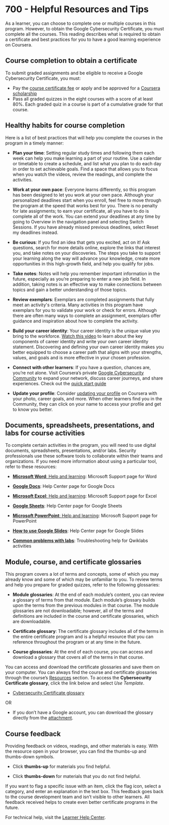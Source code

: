 # 700 - Helpful Resources and Tips

As a learner, you can choose to complete one or multiple courses in this program. However, to obtain the Google Cybersecurity Certificate, you must complete all the courses. This reading describes what is required to obtain a certificate and best practices for you to have a good learning experience on Coursera.

## Course completion to obtain a certificate

To submit graded assignments and be eligible to receive a Google Cybersecurity Certificate, you must:

- Pay the [course certificate fee](https://www.coursera.support/s/article/209818963-Payments-on-Coursera?language=en_US) or apply and be approved for a [Coursera scholarship](https://www.coursera.support/s/article/209819033-Apply-for-Financial-Aid-or-a-Scholarship?language=en_US)
- Pass all graded quizzes in the eight courses with a score of at least 80%. Each graded quiz in a course is part of a cumulative grade for that course.   

## Healthy habits for course completion

Here is a list of best practices that will help you complete the courses in the program in a timely manner: 

- **Plan your time**: Setting regular study times and following them each week can help you make learning a part of your routine. Use a calendar or timetable to create a schedule, and list what you plan to do each day in order to set achievable goals. Find a space that allows you to focus when you watch the videos, review the readings, and complete the activities.

- **Work at your own pace**: Everyone learns differently, so this program has been designed to let you work at your own pace. Although your personalized deadlines start when you enroll, feel free to move through the program at the speed that works best for you. There is no penalty for late assignments; to earn your certificate, all you have to do is complete all of the work. You can extend your deadlines at any time by going to Overview in the navigation panel and selecting Switch Sessions. If you have already missed previous deadlines, select Reset my deadlines instead.

- **Be curious**: If you find an idea that gets you excited, act on it! Ask questions, search for more details online, explore the links that interest you, and take notes on your discoveries. The steps you take to support your learning along the way will advance your knowledge, create more opportunities in this high-growth field, and help you qualify for jobs. 

- **Take notes**: Notes will help you remember important information in the future, especially as you’re preparing to enter a new job field. In addition, taking notes is an effective way to make connections between topics and gain a better understanding of those topics.

- **Review exemplars**: Exemplars are completed assignments that fully meet an activity's criteria. Many activities in this program have exemplars for you to validate your work or check for errors. Although there are often many ways to complete an assignment, exemplars offer guidance and inspiration about how to complete the activity. 

- **Build your career identity**: Your career identity is the unique value you bring to the workforce. [Watch this video](https://www.youtube.com/watch?v=_xbT4qMrot4) to learn about the key components of career identity and write your own career identity statement. Discovering and defining your own career identity makes you better equipped to choose a career path that aligns with your strengths, values, and goals and is more effective in your chosen profession.

- **Connect with other learners**: If you have a question, chances are, you’re not alone. Visit Coursera’s private [Google Cybersecurity Community](https://www.coursera.support/s/group-invite?id=MEY5VkgwMDAwMDAwMWMxMEFB) to expand your network, discuss career journeys, and share experiences. Check out the [quick start guide](https://www.coursera.support/s/article/Community-Quick-Start-Guide)

- **Update your profile**: Consider [updating your profile](https://www.coursera.org/account/profile) on Coursera with your photo, career goals, and more. When other learners find you in the Community, they can click on your name to access your profile and get to know you better.

## Documents, spreadsheets, presentations, and labs for course activities

To complete certain activities in the program, you will need to use digital documents, spreadsheets, presentations, and/or labs. Security professionals use these software tools to collaborate within their teams and organizations. If you need more information about using a particular tool, refer to these resources:

- [**Microsoft Word**: Help and learning](https://support.microsoft.com/en-us/word): Microsoft Support page for Word

- [**Google Docs**](https://support.google.com/docs/topic/9046002?hl=en&ref_topic=1382883): Help Center page for Google Docs

- [**Microsoft Excel**: Help and learning](https://support.microsoft.com/en-us/excel): Microsoft Support page for Excel

- [**Google Sheets**](https://support.google.com/docs/topic/9054603?hl=en&ref_topic=1382883): Help Center page for Google Sheets

- [**Microsoft PowerPoint**: Help and learning](https://support.microsoft.com/en-us/powerpoint): Microsoft Support page for PowerPoint

- [**How to use Google Slides**](https://support.google.com/docs/answer/2763168?hl=en&co=GENIE.Platform%3DDesktop): Help Center page for Google Slides  

- [**Common problems with labs**](https://support.google.com/qwiklabs/answer/9133560?hl=en&ref_topic=9134804): Troubleshooting help for Qwiklabs activities

## Module, course, and certificate glossaries

This program covers a lot of terms and concepts, some of which you may already know and some of which may be unfamiliar to you. To review terms and help you prepare for graded quizzes, refer to the following glossaries:

- **Module glossaries**: At the end of each module’s content, you can review a glossary of terms from that module. Each module’s glossary builds upon the terms from the previous modules in that course. The module glossaries are not downloadable; however, all of the terms and definitions are included in the course and certificate glossaries, which are downloadable.

- **Certificate glossary**: The certificate glossary includes all of the terms in the entire certificate program and is a helpful resource that you can reference throughout the program or at any time in the future. 

- **Course glossaries**: At the end of each course, you can access and download a glossary that covers all of the terms in that course. 

You can access and download the certificate glossaries and save them on your computer. You can always find the course and certificate glossaries through the course’s [Resources](https://www.coursera.org/learn/foundations-of-cybersecurity/resources/L1aML) section. To access the **Cybersecurity Certificate glossary**, click the link below and select *Use Template*.

- [Cybersecurity Certificate glossary](https://docs.google.com/document/d/1Feb8pHRY-blnpaLOohds2esd6IWdCIp-ikG7G_omSj4/template/preview?usp=sharing&resourcekey=0-YHcAISkCiqGDq5KwO6yNeQ)

OR

- If you don’t have a Google account, you can download the glossary directly from the [attachment](https://d3c33hcgiwev3.cloudfront.net/Q__8HGJKSWKvlbOKLdTtkg_ad50d57e3f79455783a12f606c297af1_Google-Cybersecurity-Certificate-glossary.docx?Expires=1748563200&Signature=hEOm8JFopkIPfKnepMMEM8aAysgSP3uZh4SkPwU9keELAHAhKzbS8t8zovAYVdTl06gTAd6yx9Xn5-d-lrWiIVjqiQj60-QspoVRnNozjEAbgfRrygr1nhjJkcbXbOsmc0vdjhYVM2y4IHPcai-gRfpdk5hQ-qqVkutXAclmgrU_&Key-Pair-Id=APKAJLTNE6QMUY6HBC5A).

## Course feedback

Providing feedback on videos, readings, and other materials is easy. With the resource open in your browser, you can find the thumbs-up and thumbs-down symbols. 

- Click **thumbs-up** for materials you find helpful. 

- Click **thumbs-down** for materials that you do not find helpful.

If you want to flag a specific issue with an item, click the flag icon, select a category, and enter an explanation in the text box. This feedback goes back to the course development team and isn’t visible to other learners. All feedback received helps to create even better certificate programs in the future. 

For technical help, visit the [Learner Help Center](https://learner.coursera.help/hc/en-us).

